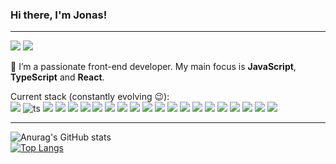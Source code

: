 ### Hi there, I'm Jonas!

<hr>

[<img src="https://img.shields.io/static/v1?logo=gmail&label&color=EA4335&message=Jonas Bne&logoColor=white&logoWidth=20">](mailto:JonasBne@gmail.com)
[<img src="https://img.shields.io/static/v1?logo=linkedin&label&color=0A66C2&message=Jonas Bne&logoColor=white&logoWidth=20">](https://www.linkedin.com/in/jonas-boone-09bb41121/)

👋 I’m a passionate front-end developer. My main focus is **JavaScript**, **TypeScript** and **React**.
<br/>

Current stack (constantly evolving 😉):
<br/>
<img src="https://img.shields.io/static/v1?logo=javascript&label&color=F7DF1E&message=JavaScript&logoColor=black&logoWidth=20">
![ts](https://badgen.net/badge/-/TypeScript?icon=typescript&label&labelColor=blue&color=555555)
<img src="https://img.shields.io/static/v1?logo=react&label&color=61DAFB&message=React&logoColor=black&logoWidth=20">
<img src="https://img.shields.io/static/v1?logo=sass&label&color=CC6699&message=SCSS&logoColor=white&logoWidth=20">
<img src="https://img.shields.io/static/v1?logo=css3&label&color=1572B6&message=CSS&logoColor=white&logoWidth=20">
<img src="https://img.shields.io/static/v1?logo=html5&label&color=E34F26&message=HTML&logoColor=white&logoWidth=20">
<img src="https://img.shields.io/static/v1?logo=material-ui&label&color=0081CB&message=Material-UI&logoColor=white&logoWidth=20">
<img src="https://img.shields.io/static/v1?logo=styled-components&label&color=DB7093&message=styled-components&logoColor=white&logoWidth=20">
<img src="https://img.shields.io/static/v1?logo=git&label&color=F05032&message=Git&logoColor=white&logoWidth=20">
<img src="https://img.shields.io/static/v1?logo=npm&label&color=CB3837&message=npm&logoColor=white&logoWidth=20">
<img src="https://img.shields.io/static/v1?logo=yarn&label&color=2C8EBB&message=yarn&logoColor=white&logoWidth=20">
<img src="https://img.shields.io/static/v1?logo=prettier&label&color=F7B93E&message=Prettier&logoColor=white&logoWidth=20">
<img src="https://img.shields.io/static/v1?logo=eslint&label&color=4B32C3&message=ESlint&logoColor=white&logoWidth=20">
<img src="https://img.shields.io/static/v1?logo=testing-library&label&color=E33332&message=Testing Library&logoColor=white&logoWidth=20">
<img src="https://img.shields.io/static/v1?logo=netlify&label&color=00C7B7&message=Netlify&logoColor=white&logoWidth=20">
<img src="https://img.shields.io/static/v1?logo=github&label&color=181717&message=GitHub&logoColor=white&logoWidth=20">
<img src="https://img.shields.io/static/v1?logo=figma&label&color=F24E1E&message=Figma&logoColor=white&logoWidth=20">
<img src="https://img.shields.io/static/v1?logo=firebase&label&color=F24E1E&message=Firebase&logoColor=white&logoWidth=20">
<img src="https://img.shields.io/static/v1?logo=reactQuery&label&color=ff4154&message=React%20Query&logoColor=white&logoWidth=20">
<img src="https://img.shields.io/static/v1?logo=graphql&label&color=ff4154&message=GraphQL&logoColor=white&logoWidth=20">
<ing src="https://img.shields.io/static/v1?logo=express&label&color=yellow&message=Express&logoColor=black&logoWidth=20">
<img src="https://img.shields.io/static/v1?logo=ionic&label&color=blue&message=Ionic&logoColor=white&logoWidth=20">  
<hr>

![Anurag's GitHub stats](https://github-readme-stats.vercel.app/api?username=JonasBne&show_icons=true)
<br/>
[![Top Langs](https://github-readme-stats.vercel.app/api/top-langs/?username=jonasbne&layout=compact)](https://github.com/anuraghazra/github-readme-stats)

